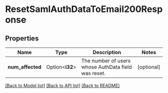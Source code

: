 # ResetSamlAuthDataToEmail200Response

## Properties

Name | Type | Description | Notes
------------ | ------------- | ------------- | -------------
**num_affected** | Option<**i32**> | The number of users whose AuthData field was reset. | [optional]

[[Back to Model list]](../README.md#documentation-for-models) [[Back to API list]](../README.md#documentation-for-api-endpoints) [[Back to README]](../README.md)


